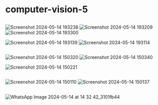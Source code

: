 # computer-vision-5

##


![Screenshot 2024-05-14 193238](https://github.com/Shehab-Hegab/computer-vision-5/assets/137138481/5d9779d6-f4d1-4f05-8479-90c852a7147b)
![Screenshot 2024-05-14 193209](https://github.com/Shehab-Hegab/computer-vision-5/assets/137138481/2fbde46b-2ff8-4c6a-b963-a724bdb1c1a5)
![Screenshot 2024-05-14 193300](https://github.com/Shehab-Hegab/computer-vision-5/assets/137138481/bce77e43-73fe-4008-9331-54f1e69079e4)

![Screenshot 2024-05-14 193139](https://github.com/Shehab-Hegab/computer-vision-5/assets/137138481/22f217ec-115a-4357-8491-40f9425f2acb)
![Screenshot 2024-05-14 193114](https://github.com/Shehab-Hegab/computer-vision-5/assets/137138481/322b0c86-9d1a-4130-8fb8-f43893cbcced)

##
![Screenshot 2024-05-14 150320](https://github.com/Shehab-Hegab/computer-vision-5/assets/137138481/947df5e5-4607-42af-b6fb-299436273241)
![Screenshot 2024-05-14 150340](https://github.com/Shehab-Hegab/computer-vision-5/assets/137138481/7cfb816c-4ea4-4a81-a233-9a855450e915)

![Screenshot 2024-05-14 150221](https://github.com/Shehab-Hegab/computer-vision-5/assets/137138481/469de51e-ad0b-4fa9-a899-a391c4db7da0)

##
![Screenshot 2024-05-14 150110](https://github.com/Shehab-Hegab/computer-vision-5/assets/137138481/6b73656b-e45a-4ce9-833f-0e0e4009d1f5)
![Screenshot 2024-05-14 150137](https://github.com/Shehab-Hegab/computer-vision-5/assets/137138481/d63f01f1-2bad-498f-8720-005bf04ac99c)

##

![WhatsApp Image 2024-05-14 at 14 32 42_3101fb44](https://github.com/Shehab-Hegab/computer-vision-5/assets/137138481/856c2741-07b6-4fa6-8020-82772500490f)

